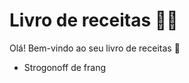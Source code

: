 # Livro de receitas :man_cook:

Olá! Bem-vindo ao seu livro de receitas :wave:

- Strogonoff de frang
